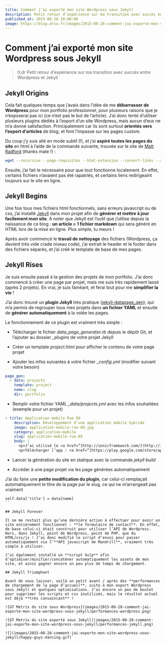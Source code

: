 ```yaml
---
title: Comment j’ai exporté mon site Wordpress sous Jekyll
description: Petit retour d’expérience sur ma transition avec succès entre Wordpress et Jekyll
published_at: 2015-08-28 10:00:00
image: https://blog.otso.fr/images/2015-08-28-comment-jai-exporte-mon-site-wordpress-sous-jekyll/performances-jekyll.png
---
```


# Comment j’ai exporté mon site Wordpress sous Jekyll

> tl;dr Petit retour d’expérience sur ma transition avec succès entre Wordpress et Jekyll

## Jekyll Origins

Cela fait quelques temps que j’avais dans l’idée de me **débarrasser de Wordpress** pour mon portfolio professionnel, pour plusieurs raisons que je n’exposerai pas ici (ce n’est pas le but de l’article). J’ai donc tenté d’utiliser plusieurs plugins dédiés à l’export d’un site Wordpress, mais aucun d’eux ne m’a donné satisfaction. Principalement car ils sont surtout **orientés vers l’export d’articles** de blog, et font l’impasse sur les pages custom.

Du coup j’y suis allé en mode subtil (!), et j’ai **aspiré toutes les pages du site** en html à l’aide de la commande suivante, trouvée sur le site de [Matt Radford](http://mattrad.uk/downloading-an-entire-website-on-a-mac-using-wget/) (thanks mate !) :

```bash
wget --recursive --page-requisites --html-extension --convert-links --restrict-file-names=windows --random-wait otso.fr
```

Ensuite, j’ai fait le nécessaire pour que tout fonctionne localement. En effet, certains fichiers n’avaient pas été rapatriés, et certains liens redirigeaint toujours sur le site en ligne.

## Jekyll Begins

Une fois tous mes fichiers html fonctionnels, sans erreurs javascript ou de css, j’ai installé [Jekyll](http://jekyllrb.com/) dans mon projet afin de **générer et mettre à jour facilement mon site**. A noter que Jekyll est l’outil que j’utilise depuis la naissance de ce blog : **un article = 1 fichier markdown** qui sera généré en HTML lors de la mise en ligne. Plus simple, tu meurs !

Après avoir commencé le **travail de nettoyage** des fichiers (Wordpress, ça devient très vide crade niveau code), j’ai extrait le header et le footer dans des fichiers séparés, et j’ai créé le template de base de mes pages.

## Jekyll Rises

Je suis ensuite passé à la gestion des projets de mon portfolio. J’ai donc commencé à créer une page par projet, mais me suis très rapidement lassé (après 2 projets). En vrai, je suis fainéant, et ferai tout pour me **simplifier la vie** !

J’ai donc trouvé un **plugin Jekyll** très pratique ([jekyll-datapage_gen](https://github.com/avillafiorita/jekyll-datapage_gen)), qui m’a permis de regrouper tous mes projets dans **un fichier YAML** et ensuite de **générer automatiquement** à la volée les pages.

Le fonctionnement de ce plugin est vraiment très simple :

- Télécharger le fichier _data_page_generator.rb_ depuis le dépôt Git, et l’ajouter au dossier _\_plugins_ de votre projet Jekyll

- Créer un template _project.html_ pour afficher le contenu de votre page projet

- Ajouter les infos suivantes à votre fichier _\_config.yml_ (modifier suivant votre besoin)

```yaml
page_gen:
  - data: projects
    template: project
    name: slug
    dir: portfolio
```

- Remplir votre fichier YAML _\_data/projects.yml_ avec les infos souhaitées (exemple pour un projet)

```yaml
- title: Application mobile Rue 89
    description: Développement d’une application mobile hybride
    image: application-mobile-rue-89.jpg
    category: application-mobile
    slug: application-mobile-rue-89
    body: |
      <p>J’ai utilisé le <a href=”[http://ionicframework.com/](http://ionicframework.com/)">framework Ionic</a>, qui se base sur les technologies web (AngularJs/HTML/CSS) pour la création de l’application, ainsi que de Cordova pour l’export vers une application native.</p>
      <p>Télécharger l’app : <a href=”[https://play.google.com/store/apps/details?id=com.adriantombu.rue89rework](https://play.google.com/store/apps/details?id=com.adriantombu.rue89rework)">Google Play Store</a></p
```

- Lancer la génération du site en statique avec la commande _jekyll build_

- Accéder à une page projet via les page générées automatiquement

J’ai du faire une **petite modification du plugin**, car celui-ci remplaçait automatiquement le titre de la page par le slug, ce qui ne m’arrangeait pas vraiment

```
self.data['title'] = data[name]
``

## Jekyll Forever

Il ne me restait plus qu’une dernière action à effectuer pour avoir un site entièrement fonctionnel : **le formulaire de contact**. En effet, de base celui-ci était construit pour utiliser l’API de Wordpress. Hors, dans Jekyll, point de Wordpress, point de PHP, que du HTML/css/js ! J’ai donc modifié le script d’envoi pour passer automatiquement via l’**API javascript de Mandrill**, vraiment très simple à utiliser.

J’ai également installé un **script Gulp** afin d’optimiser/minifier/concaténer automatiquement les assets de mon site, et ainsi gagner encore un peu plus de temps de chargement.

## Jekyll Triumphant

Avant de vous laisser, voilà un petit avant / après des **performances de chargement de la page d’accueil**, suite à mon export Wordpress sous Jekyll et quelques optimisations. J’ai encore un peu de boulot pour supprimer les scripts et css inutilisés, mais le résultat actuel est déjà **très convaincant** !

![GT Metrix du site sous Wordpress](images/2015-08-28-comment-jai-exporte-mon-site-wordpress-sous-jekyll/performances-wordpress.png)

![GT Metrix du site exporté sous Jekyll](images/2015-08-28-comment-jai-exporte-mon-site-wordpress-sous-jekyll/performances-jekyll.png)

![](images/2015-08-28-comment-jai-exporte-mon-site-wordpress-sous-jekyll/happy-guys-dancing.gif)
